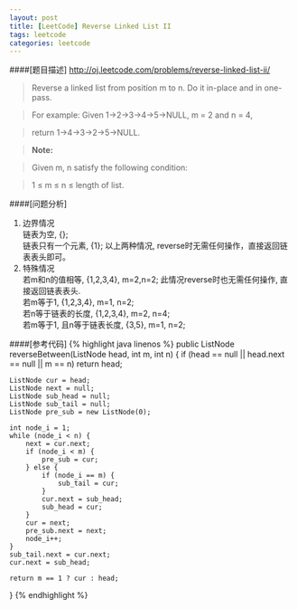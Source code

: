 ```yaml
---
layout: post
title: [LeetCode] Reverse Linked List II
tags: leetcode
categories: leetcode
---
```

####[题目描述]
<http://oj.leetcode.com/problems/reverse-linked-list-ii/>
>Reverse a linked list from position m to n. Do it in-place and in one-pass.

>For example:
>Given 1->2->3->4->5->NULL, m = 2 and n = 4,

>return 1->4->3->2->5->NULL.

>**Note:**

>Given m, n satisfy the following condition:

>1 ≤ m ≤ n ≤ length of list.

####[问题分析]
1. 边界情况  
链表为空, {};  
链表只有一个元素, {1}; 
以上两种情况, reverse时无需任何操作，直接返回链表表头即可。
2. 特殊情况  
若m和n的值相等, {1,2,3,4}, m=2,n=2; 此情况reverse时也无需任何操作, 直接返回链表表头.  
若m等于1, {1,2,3,4}, m=1, n=2;  
若n等于链表的长度, {1,2,3,4}, m=2, n=4;  
若m等于1, 且n等于链表长度, {3,5}, m=1, n=2;  

####[参考代码]
{% highlight java linenos %}
public ListNode reverseBetween(ListNode head, int m, int n) {
    if (head == null || head.next == null || m == n) return head;
        
    ListNode cur = head;
    ListNode next = null;
    ListNode sub_head = null;
    ListNode sub_tail = null;
    ListNode pre_sub = new ListNode(0);
        
    int node_i = 1;
    while (node_i < n) {
        next = cur.next;
        if (node_i < m) {
            pre_sub = cur;
        } else {
            if (node_i == m) {
                sub_tail = cur;
            }
            cur.next = sub_head;
            sub_head = cur;
        }
        cur = next;
        pre_sub.next = next;
        node_i++;
    }
    sub_tail.next = cur.next;
    cur.next = sub_head;
        
    return m == 1 ? cur : head;  
}
{% endhighlight %}